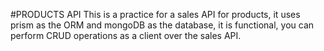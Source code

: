 #PRODUCTS API
This is a practice for a sales API for products, it uses prism as the ORM and mongoDB as the database, it is functional, you can perform CRUD operations as a client over the sales API.
